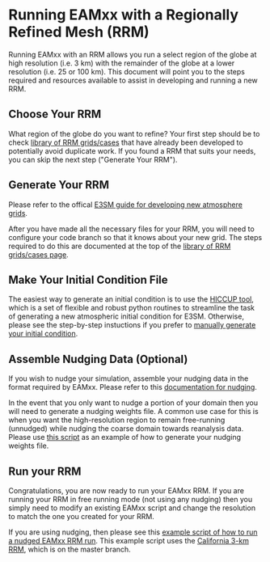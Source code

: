 # Running EAMxx with a Regionally Refined Mesh (RRM)

Running EAMxx with an RRM allows you run a select region of the globe at high resolution (i.e. 3 km) with the remainder of the globe at a lower resolution (i.e. 25 or 100 km).  This document will point you to the steps required and resources available to assist in developing and running a new RRM.

## Choose Your RRM

What region of the globe do you want to refine?  Your first step should be to check [library of RRM grids/cases](https://acme-climate.atlassian.net/wiki/spaces/DOC/pages/3690397775/Library+of+Regionally-Refined+Model+RRM+Grids) that have already been developed to potentially avoid duplicate work.  If you found a RRM that suits your needs, you can skip the next step ("Generate Your RRM").

## Generate Your RRM

Please refer to the offical [E3SM guide for developing new atmosphere grids](https://acme-climate.atlassian.net/wiki/spaces/DOC/pages/872579110/Running+E3SM+on+New+Atmosphere+Grids).

After you have made all the necessary files for your RRM, you will need to configure your code branch so that it knows about your new grid.  The steps required to do this are documented at the top of the [library of RRM grids/cases page](https://acme-climate.atlassian.net/wiki/spaces/DOC/pages/3690397775/Library+of+Regionally-Refined+Model+RRM+Grids).

## Make Your Initial Condition File

The easiest way to generate an initial condition is to use the [HICCUP tool](https://github.com/E3SM-Project/HICCUP), which is a set of flexible and robust python routines to streamline the task of generating a new atmospheric initial condition for E3SM.  Otherwise, please see the step-by-step instuctions if you prefer to [manually generate your initial condition](https://acme-climate.atlassian.net/wiki/spaces/DOC/pages/1002373272/Generate+atm+initial+condition+from+analysis+data).

## Assemble Nudging Data (Optional)

If you wish to nudge your simulation, assemble your nudging data in the format required by EAMxx.  Please refer to this [documentation for nudging](nudging.md).

In the event that you only want to nudge a portion of your domain then you will need to generate a nudging weights file.  A common use case for this is when you want the high-resolution region to remain free-running (unnudged) while nudging the coarse domain towards reanalysis data.  Please use [this script](https://github.com/E3SM-Project/scream-docs/blob/master/run_scripts/RRM_example_scripts/SCREAMv1_create_nudging_weights.py) as an example of how to generate your nudging weights file.

## Run your RRM

Congratulations, you are now ready to run your EAMxx RRM.  If you are running your RRM in free running mode (not using any nudging) then you simply need to modify an existing EAMxx script and change the resolution to match the one you created for your RRM.

If you are using nudging, then please see this [example script of how to run a nudged EAMxx RRM run](https://github.com/E3SM-Project/scream-docs/blob/master/run_scripts/RRM_example_scripts/SCREAMv1-nudging.CAx32v1pg2.pm-gpu.template.sh).  This example script uses the [California 3-km RRM](https://gmd.copernicus.org/articles/17/3687/2024/), which is on the master branch.
